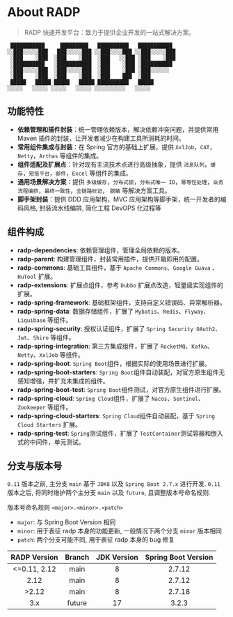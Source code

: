 # About RADP

> RADP 快速开发平台：致力于提供企业开发的一站式解决方案。

```text
 ███████████     █████████   ██████████   ███████████ 
░░███░░░░░███   ███░░░░░███ ░░███░░░░███ ░░███░░░░░███
 ░███    ░███  ░███    ░███  ░███   ░░███ ░███    ░███
 ░██████████   ░███████████  ░███    ░███ ░██████████ 
 ░███░░░░░███  ░███░░░░░███  ░███    ░███ ░███░░░░░░  
 ░███    ░███  ░███    ░███  ░███    ███  ░███        
 █████   █████ █████   █████ ██████████   █████       
░░░░░   ░░░░░ ░░░░░   ░░░░░ ░░░░░░░░░░   ░░░░░        
```

## 功能特性

- **依赖管理和插件封装**：统一管理依赖版本，解决依赖冲突问题，并提供常用 Maven 插件的封装，让开发者减少在构建工具所消耗的时间。
- **常用组件集成与封装**：在 Spring 官方的基础上扩展，提供 `XxlJob`，`CAT`，`Netty`，`Arthas` 等组件的集成。
- **组件适配及扩展点**：针对现有主流技术点进行高级抽象，提供 `消息队列`，`缓存`，`短信平台`，`邮件`，`Excel` 等组件的集成。
- **通用场景解决方案**：提供 `多级缓存`，`分布式锁`，`分布式唯一 ID`，`幂等性处理`，`业务流程编排`，`最终一致性`，`全链路标记`，
  `脱敏` 等解决方案工具。
- **脚手架封装**：提供 DDD 应用架构，MVC 应用架构等脚手架，统一开发者的编码风格, 封装流水线编排, 简化工程 DevOPS 化过程等

## 组件构成

- **radp-dependencies**: 依赖管理组件，管理全局依赖的版本。
- **radp-parent**: 构建管理组件，封装常用插件，提供开箱即用的配置。
- **radp-commons**: 基础工具组件，基于 `Apache Commons`、`Google Guava` 、`HuTool` 扩展。
- **radp-extensions**: 扩展点组件，参考 `Dubbo` 扩展点改造，轻量级实现组件的扩展。
- **radp-spring-framework**: 基础框架组件，支持自定义错误码、异常解析器。
- **radp-spring-data**: 数据存储组件，扩展了 `Mybatis`、`Redis`、`Flyway`、`Liquibase` 等组件。
- **radp-spring-security**: 授权认证组件，扩展了 `Spring Security OAuth2`、`Jwt`、`Shiro` 等组件。
- **radp-spring-integration**: 第三方集成组件，扩展了 `RocketMQ`、`Kafka`、`Netty`、`XxlJob` 等组件。
- **radp-spring-boot**: `Spring Boot`组件，根据实际的使用场景进行扩展。
- **radp-spring-boot-starters**: `Spring Boot`组件自动装配，对官方原生组件无感知增强，并扩充未集成的组件。
- **radp-spring-boot-test**: `Spring Boot`组件测试，对官方原生组件进行扩展。
- **radp-spring-cloud**: `Spring Cloud`组件，扩展了 `Nacos`、`Sentinel`、`Zookeeper` 等组件。
- **radp-spring-cloud-starters**: `Spring Cloud`组件自动装配，基于 `Spring Cloud Starters` 扩展。
- **radp-spring-test**: `Spring`测试组件，扩展了 `TestContainer`测试容器和嵌入式的中间件，单元测试。

## 分支与版本号

`0.11` 版本之前, 主分支 `main` 基于 `JDK8` 以及 `Spring Boot 2.7.x` 进行开发. `0.11` 版本之后, 将同时维护两个主分支
`main` 以及 `future`, 且调整版本号命名规则.

版本号命名规则 `<major>.<minor>.<patch>`

- `major`: 与 Spring Boot Version 相同
- `minor`: 用于表征 radp 本身的功能更新, 一般情况下两个分支 `minor` 版本相同
- `patch`: 两个分支可能不同, 用于表征 radp 本身的 bug 修复

| RADP Version | Branch | JDK Version | Spring Boot Version |
|:------------:|:------:|:-----------:|:-------------------:|
| <=0.11, 2.12 |  main  |      8      |       2.7.12        |
|     2.12     |  main  |      8      |       2.7.12        |
|    >2.12     |  main  |      8      |       2.7.18        |
|     3.x      | future |     17      |        3.2.3        |
